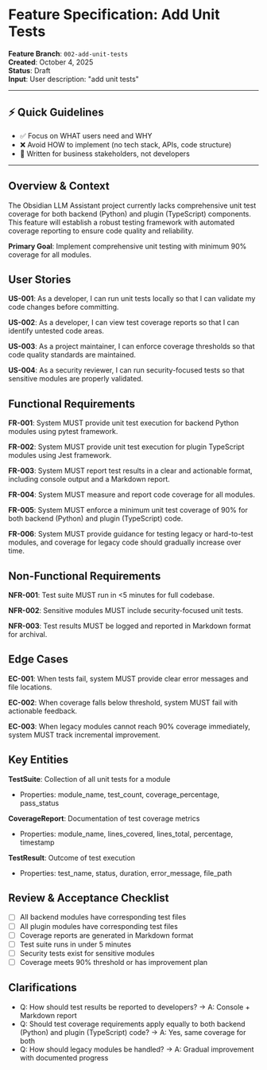 # Feature Specification: Add Unit Tests

**Feature Branch**: `002-add-unit-tests`  
**Created**: October 4, 2025  
**Status**: Draft  
**Input**: User description: "add unit tests"

---

## ⚡ Quick Guidelines

- ✅ Focus on WHAT users need and WHY
- ❌ Avoid HOW to implement (no tech stack, APIs, code structure)
- 👥 Written for business stakeholders, not developers

---

## Overview & Context

The Obsidian LLM Assistant project currently lacks comprehensive unit test coverage for both backend (Python) and plugin (TypeScript) components. This feature will establish a robust testing framework with automated coverage reporting to ensure code quality and reliability.

**Primary Goal**: Implement comprehensive unit testing with minimum 90% coverage for all modules.

## User Stories

**US-001**: As a developer, I can run unit tests locally so that I can validate my code changes before committing.

**US-002**: As a developer, I can view test coverage reports so that I can identify untested code areas.

**US-003**: As a project maintainer, I can enforce coverage thresholds so that code quality standards are maintained.

**US-004**: As a security reviewer, I can run security-focused tests so that sensitive modules are properly validated.

## Functional Requirements

**FR-001**: System MUST provide unit test execution for backend Python modules using pytest framework.

**FR-002**: System MUST provide unit test execution for plugin TypeScript modules using Jest framework.

**FR-003**: System MUST report test results in a clear and actionable format, including console output and a Markdown report.

**FR-004**: System MUST measure and report code coverage for all modules.

**FR-005**: System MUST enforce a minimum unit test coverage of 90% for both backend (Python) and plugin (TypeScript) code.

**FR-006**: System MUST provide guidance for testing legacy or hard-to-test modules, and coverage for legacy code should gradually increase over time.

## Non-Functional Requirements

**NFR-001**: Test suite MUST run in <5 minutes for full codebase.

**NFR-002**: Sensitive modules MUST include security-focused unit tests.

**NFR-003**: Test results MUST be logged and reported in Markdown format for archival.

## Edge Cases

**EC-001**: When tests fail, system MUST provide clear error messages and file locations.

**EC-002**: When coverage falls below threshold, system MUST fail with actionable feedback.

**EC-003**: When legacy modules cannot reach 90% coverage immediately, system MUST track incremental improvement.

## Key Entities

**TestSuite**: Collection of all unit tests for a module

- Properties: module_name, test_count, coverage_percentage, pass_status

**CoverageReport**: Documentation of test coverage metrics

- Properties: module_name, lines_covered, lines_total, percentage, timestamp

**TestResult**: Outcome of test execution

- Properties: test_name, status, duration, error_message, file_path

## Review & Acceptance Checklist

- [ ] All backend modules have corresponding test files
- [ ] All plugin modules have corresponding test files
- [ ] Coverage reports are generated in Markdown format
- [ ] Test suite runs in under 5 minutes
- [ ] Security tests exist for sensitive modules
- [ ] Coverage meets 90% threshold or has improvement plan

## Clarifications

- Q: How should test results be reported to developers? → A: Console + Markdown report
- Q: Should test coverage requirements apply equally to both backend (Python) and plugin (TypeScript) code? → A: Yes, same coverage for both
- Q: How should legacy modules be handled? → A: Gradual improvement with documented progress
